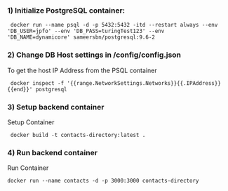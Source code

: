 ### 1) Initialize PostgreSQL container:
```
 docker run --name psql -d -p 5432:5432 -itd --restart always --env 'DB_USER=jpfo' --env 'DB_PASS=turingTest123' --env 'DB_NAME=dynamicore' sameersbn/postgresql:9.6-2

```

### 2) Change DB Host settings in /config/config.json
To get the host IP Address from the PSQL container
```
 docker inspect -f '{{range.NetworkSettings.Networks}}{{.IPAddress}}{{end}}' postgresql 

```



### 3) Setup backend container
Setup Container
```
 docker build -t contacts-directory:latest .

```

### 4) Run backend container
Run Container
```
docker run --name contacts -d -p 3000:3000 contacts-directory
```